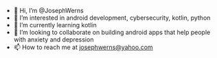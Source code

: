 - 👋 Hi, I’m @JosephWerns
- 👀 I’m interested in android development, cybersecurity, kotlin, python
- 🌱 I’m currently learning kotlin
- 💞️ I’m looking to collaborate on building android apps that help people with anxiety and depression
- 📫 How to reach me at josephwerns@yahoo.com

<!---
JosephWerns/JosephWerns is a ✨ special ✨ repository because its `README.md` (this file) appears on your GitHub profile.
You can click the Preview link to take a look at your changes.
--->
